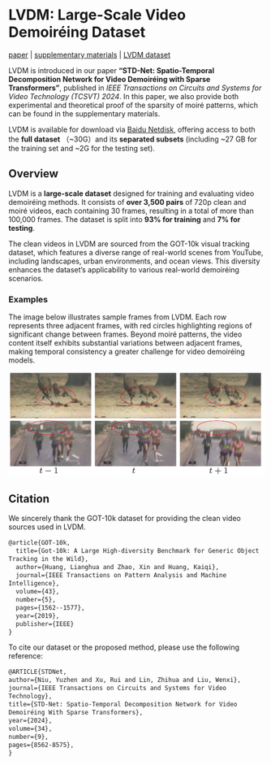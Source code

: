 # LVDM: Large-Scale Video Demoiréing Dataset

[paper](https://ieeexplore.ieee.org/abstract/document/10495363) | [supplementary materials](https://pan.baidu.com/s/1YaY8QpLyx_RnM-0gc7Ln2w?pwd=n6x2) | [LVDM dataset](https://pan.baidu.com/s/1zrwacxO_TUWtvPx927PxYA?pwd=27ym)

LVDM is introduced in our paper **“STD-Net: Spatio-Temporal Decomposition Network for Video Demoiréing with Sparse Transformers”**, published in *IEEE Transactions on Circuits and Systems for Video Technology (TCSVT)* *2024*. In this paper, we also provide both experimental and theoretical proof of the sparsity of moiré patterns, which can be found in the supplementary materials.

LVDM is available for download via [Baidu Netdisk](https://pan.baidu.com/s/1zrwacxO_TUWtvPx927PxYA?pwd=27ym), offering access to both the **full dataset** （~30G）and its **separated subsets** (including ~27 GB for the training set and ~2G for the testing set).

## Overview

LVDM is a **large-scale dataset** designed for training and evaluating video demoiréing methods. It consists of **over 3,500 pairs** of 720p clean and moiré videos, each containing 30 frames, resulting in a total of more than 100,000 frames. The dataset is split into **93% for training** and **7% for testing**.

The clean videos in LVDM are sourced from the GOT-10k visual tracking dataset, which features a diverse range of real-world scenes from YouTube, including landscapes, urban environments, and ocean views. This diversity enhances the dataset’s applicability to various real-world demoiréing scenarios.

### Examples

The image below illustrates sample frames from LVDM. Each row represents three adjacent frames, with red circles highlighting regions of significant change between frames. Beyond moiré patterns, the video content itself exhibits substantial variations between adjacent frames, making temporal consistency a greater challenge for video demoiréing models.

![](README_md_files/43712ff0-ec43-11ef-bb40-9f2736ce15ef.jpeg?v=1&type=image)

## Citation

We sincerely thank the GOT-10k dataset for providing the clean video sources used in LVDM.

```
@article{GOT-10k,
  title={Got-10k: A Large High-diversity Benchmark for Generic Object Tracking in the Wild},
  author={Huang, Lianghua and Zhao, Xin and Huang, Kaiqi},
  journal={IEEE Transactions on Pattern Analysis and Machine Intelligence},
  volume={43},
  number={5},
  pages={1562--1577},
  year={2019},
  publisher={IEEE}
}
```



To cite our dataset or the proposed method, please use the following reference:

```markup
@ARTICLE{STDNet,
author={Niu, Yuzhen and Xu, Rui and Lin, Zhihua and Liu, Wenxi},
journal={IEEE Transactions on Circuits and Systems for Video Technology},
title={STD-Net: Spatio-Temporal Decomposition Network for Video Demoiréing With Sparse Transformers},
year={2024},
volume={34},
number={9},
pages={8562-8575},
}
```

